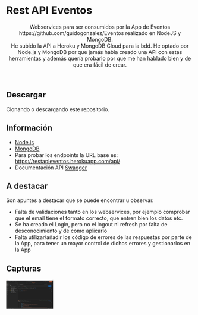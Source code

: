 # Rest API Eventos

<p align="center">
Webservices para ser consumidos por la App de Eventos https://github.com/guidogonzalez/Eventos realizado en NodeJS y MongoDB.
<br>
He subido la API a Heroku y MongoDB Cloud para la bdd. He optado por Node.js y MongoDB por que jamás había creado una API con estas herramientas y además quería probarlo por que me han hablado bien y de que era fácil de crear.
</p>
</br>

## Descargar

Clonando o descargando este repositorio.

## Información

- [Node.js](https://nodejs.org/es/)
- [MongoDB](https://www.mongodb.com/es)
- Para probar los endpoints la URL base es: https://restapieventos.herokuapp.com/api/
- Documentación API [Swagger](https://app.swaggerhub.com/apis/guidogonzalez/restapieventos/1.0.2)

## A destacar

Son apuntes a destacar que se puede encontrar u observar.
<br>
- Falta de validaciones tanto en los webservices, por ejemplo comprobar que el email tiene el formato correcto, que entren bien los datos etc.
- Se ha creado el Login, pero no el logout ni refresh por falta de desconocimiento y de como aplicarlo
- Falta utilizar/añadir los código de errores de las respuestas por parte de la App, para tener un mayor control de dichos errores y gestionarlos en la App 

## Capturas

<p align="center">
<img src="/imagenes/postman.png" align="left" width="25%"/>
</p>
